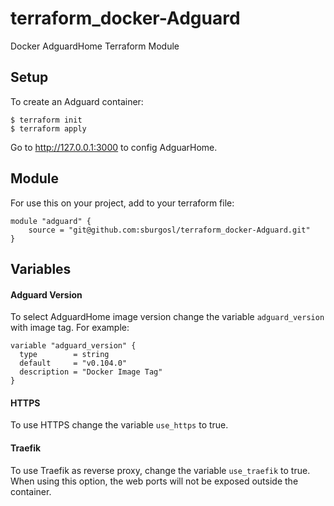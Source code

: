 # terraform_docker-Adguard
Docker AdguardHome Terraform Module

## Setup
To create an Adguard container:

```
$ terraform init
$ terraform apply
```
Go to http://127.0.0.1:3000 to config AdguarHome.

## Module
For use this on your project, add to your terraform file:

```
module "adguard" {
    source = "git@github.com:sburgosl/terraform_docker-Adguard.git"
}
```

## Variables
#### Adguard Version
To select AdguardHome image version change the variable `adguard_version` with image tag.
For example:
```
variable "adguard_version" {
  type        = string
  default     = "v0.104.0"
  description = "Docker Image Tag"
}
```

#### HTTPS
To use HTTPS change the variable `use_https` to true.

#### Traefik
To use Traefik as reverse proxy, change the variable `use_traefik` to true.
When using this option, the web ports will not be exposed outside the container.
